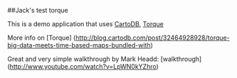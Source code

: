 ##Jack's test torque

This is a demo application that uses [CartoDB](http://cartodb.com/), [Torque](https://github.com/CartoDB/torque)

More info on [Torque] (http://blog.cartodb.com/post/32464928928/torque-big-data-meets-time-based-maps-bundled-with)

Great and very simple walkthrough by Mark Headd: [walkthrough] (http://www.youtube.com/watch?v=LpWN0kYZhro)


